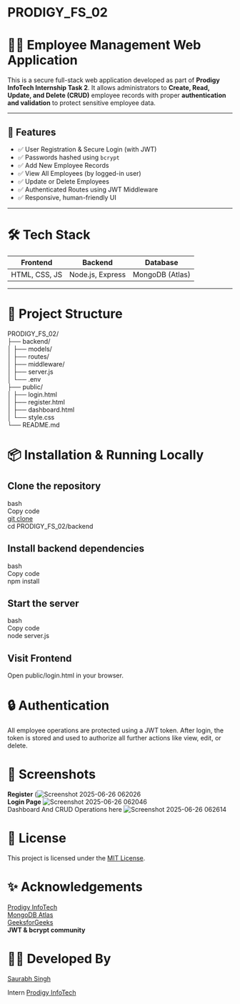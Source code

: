# PRODIGY_FS_02
# 🧑‍💼 Employee Management Web Application

This is a secure full-stack web application developed as part of **Prodigy InfoTech Internship Task 2**. It allows administrators to **Create, Read, Update, and Delete (CRUD)** employee records with proper **authentication and validation** to protect sensitive employee data.

---

## 🚀 Features

- ✅ User Registration & Secure Login (with JWT)
- ✅ Passwords hashed using `bcrypt`
- ✅ Add New Employee Records
- ✅ View All Employees (by logged-in user)
- ✅ Update or Delete Employees
- ✅ Authenticated Routes using JWT Middleware
- ✅ Responsive, human-friendly UI 

---

# 🛠️ Tech Stack

| Frontend | Backend | Database |
|----------|---------|----------|
| HTML, CSS, JS | Node.js, Express | MongoDB (Atlas) |

---

# 📁 Project Structure

PRODIGY_FS_02/  
├── backend/  
│ ├── models/  
│ ├── routes/  
│ ├── middleware/  
│ ├── server.js  
│ └── .env  
├── public/   
│ ├── login.html   
│ ├── register.html   
│ ├── dashboard.html   
│ └── style.css  
└── README.md 

# **📦 Installation & Running Locally**

## **Clone the repository**  

bash  
Copy code  
[git clone](https://github.com/Saurabh9122-tech/PRODIGY_FS_02.git)     
cd PRODIGY_FS_02/backend  
## **Install backend dependencies**

bash   
Copy code  
npm install  
## **Start the server**

bash  
Copy code   
node server.js   
## **Visit Frontend**
Open public/login.html in your browser.   

# **🔒 Authentication**
All employee operations are protected using a JWT token. After login, the token is stored and used to authorize all further actions like view, edit, or delete.  

# **📸 Screenshots**
**Register**  (![Screenshot 2025-06-26 062026](https://github.com/user-attachments/assets/c5ab2265-f19f-417c-8376-e0a9ea1d7d91)  
**Login Page**  ![Screenshot 2025-06-26 062046](https://github.com/user-attachments/assets/d03f86f8-343f-49f3-8d22-7304b4bdd354)  
 Dashboard And CRUD Operations here  ![Screenshot 2025-06-26 062614](https://github.com/user-attachments/assets/39675840-8a53-4ca0-898a-3a22eba2efc3)


# **📃 License**
This project is licensed under the [MIT License](https://github.com/Saurabh9122-tech/PRODIGY_FS_02?tab=MIT-1-ov-file).  

# **✨ Acknowledgements**
[Prodigy InfoTech](https://prodigyinfotech.dev/)   
[MongoDB Atlas](https://www.mongodb.com/lp/cloud/atlas/try4-reg?utm_source=google&utm_campaign=search_gs_pl_evergreen_atlas_core-high-int_prosp-brand_gic-null_apac-in_ps-all_desktop_eng_lead&utm_term=mongodb%20atlas&utm_medium=cpc_paid_search&utm_ad=e&utm_ad_campaign_id=19617021259&adgroup=173739098353&cq_cmp=19617021259&gad_source=1&gad_campaignid=19617021259&gbraid=0AAAAADQ1402A8m4PZrg2zwZdgMl1WfoYq&gclid=CjwKCAjwvO7CBhAqEiwA9q2YJW1uvug-6ZVH_gWc7-dyWD6XOLgOrIzhRCwfILZHTziQYQU8UrkxvxoCxWIQAvD_BwE)  
[GeeksforGeeks](https://www.geeksforgeeks.org/?utm_source=Google&utm_medium=Organic&utm_campaign=gmb_listing&utm_id=geeksforgeekspune)   
**JWT & bcrypt community**  

# **👨‍💻 Developed By**
[Saurabh Singh](www.linkedin.com/in/saurabh-kumar-9999s)  
  
Intern [Prodigy InfoTech](https://www.linkedin.com/company/prodigy-infotech/posts/?feedView=all)   
